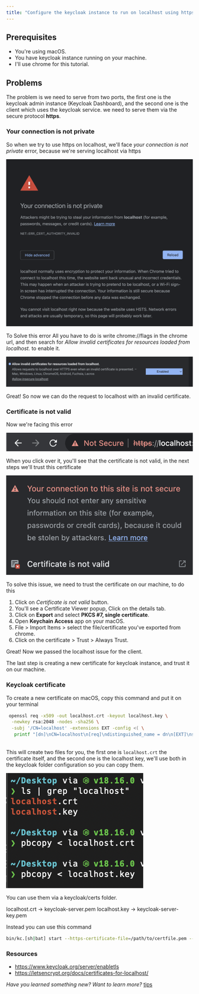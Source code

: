 ```yaml
---
title: "Configure the keycloak instance to run on localhost using https on macOS"
---
```


## Prerequisites

- You're using macOS.
- You have keycloak instance running on your machine.
- I'll use chrome for this tutorial.

## Problems

The problem is we need to serve from two ports, the first one is the keycloak admin instance (Keycloak Dashboard), and the second one is the client which uses the keycloak service. we need to serve them via the secure protocol **https**. 

### Your connection is not private

So when we try to use https on localhost, we'll face _your connection is not private_ error, because we're serving localhost via https

![Your connection is not private](content/Pasted%20image%2020230807040814.png)

To Solve this error All you have to do is write chrome://flags in the chrome url, and then search for *Allow invalid certificates for resources loaded from localhost.* to enable it.

![](content/Pasted%20image%2020230807041239.png)

Great! So now we can do the request to localhost with an invalid certificate.

### Certificate is not valid

Now we're facing this error

![The current case](content/Pasted%20image%2020230807040044.png)

When you click over it, you'll see that the certificate is not valid, in the next steps we'll trust this certificate

![](content/Pasted%20image%2020230807040342.png)

To solve this issue, we need to trust the certificate on our machine, to do this
1. Click on *Certificate is not valid* button.
2. You'll see a Certificate Viewer popup, Click on the details tab.
3. Click on **Export** and select **PKCS #7, single certificate**.
4. Open **Keychain Access** app on your macOS.
5. File > Import Items > select the file/certificate you've exported from chrome.
6. Click on the certificate > Trust > Always Trust.

Great! Now we passed the localhost issue for the client.

The last step is creating a new certificate for keycloak instance, and trust it on our machine.

### Keycloak certificate

To create a new certificate on macOS, copy this command and put it on your terminal

```bash
 openssl req -x509 -out localhost.crt -keyout localhost.key \
  -newkey rsa:2048 -nodes -sha256 \
  -subj '/CN=localhost' -extensions EXT -config <( \
   printf "[dn]\nCN=localhost\n[req]\ndistinguished_name = dn\n[EXT]\nsubjectAltName=DNS:localhost\nkeyUsage=digitalSignature\nextendedKeyUsage=serverAuth")
   
```

This will create two files for you, the first one is `localhost.crt` the certificate itself, and the second one is the localhost key, we'll use both in the keycloak folder configuration so you can copy them.

![](content/Pasted%20image%2020230807043106.png)

You can use them via a keycloak/certs folder.

localhost.crt -> keycloak-server.pem
localhost.key -> keycloak-server-key.pem

Instead you can use this command

````bash
bin/kc.[sh|bat] start --https-certificate-file=/path/to/certfile.pem --https-certificate-key-file=/path/to/keyfile.pem
````



### Resources

- https://www.keycloak.org/server/enabletls
- https://letsencrypt.org/docs/certificates-for-localhost/


*Have you learned something new? Want to learn more?*
[tips](content/git/tips.md)